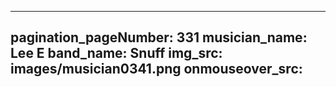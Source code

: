 ------
pagination_pageNumber: 331
musician_name: Lee E
band_name: Snuff
img_src: images/musician0341.png
onmouseover_src: 
------